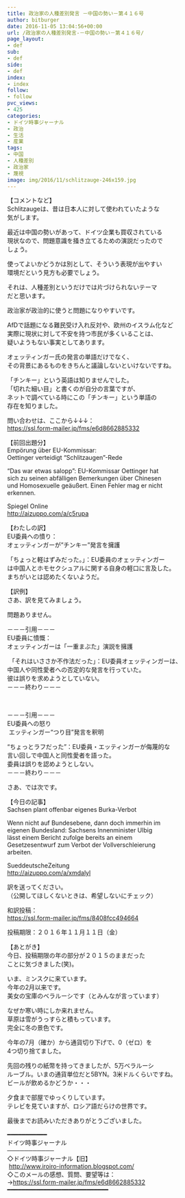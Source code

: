 ```yaml
---
title: 政治家の人種差別発言 －中国の勢い－第４１６号
author: bitburger
date: 2016-11-05 13:04:56+00:00
url: /政治家の人種差別発言-－中国の勢い－第４１６号/
page_layout:
- def
sub:
- def
side:
- def
index:
- index
follow:
- follow
pvc_views:
- 425
categories:
- ドイツ時事ジャーナル
- 政治
- 生活
- 産業
tags:
- 中国
- 人種差別
- 政治家
- 蔑視
image: img/2016/11/schlitzauge-246x159.jpg
---
```

【コメントなど】  
Schlitzaugeは、昔は日本人に対して使われていたような  
気がします。

最近は中国の勢いがあって、ドイツ企業も買収されている  
現状なので、問題意識を掻き立てるための演説だったので  
しょう。

使ってよいかどうかは別として、そういう表現が出やすい  
環境だという見方も必要でしょう。

それは、人種差別というだけでは片づけられないテーマ  
だと思います。

政治家が政治的に使うと問題になりやすいです。

AfDで話題になる難民受け入れ反対や、欧州のイスラム化など  
実際に現状に対して不安を持つ市民が多くいることは、  
疑いようもない事実としてあります。

オェッティンガー氏の発言の単語だけでなく、  
その背景にあるものをきちんと議論しないといけないですね。

「チンキー」という英語は知りませんでした。  
「切れた細い目」と書くのが自分の言葉ですが、  
ネットで調べている時にこの「チンキー」という単語の  
存在を知りました。

  
問い合わせは、ここから↓↓↓：  
<a rel="noopener" href="https://ssl.form-mailer.jp/fms/e6d8662885332" target="_blank">https://ssl.form-mailer.jp/fms/e6d8662885332</a>

  
【前回出題分】  
Empörung über EU-Kommissar:  
Oettinger verteidigt “Schlitzaugen”-Rede

“Das war etwas salopp”: EU-Kommissar Oettinger hat  
sich zu seinen abfälligen Bemerkungen über Chinesen  
und Homosexuelle geäußert. Einen Fehler mag er nicht  
erkennen.

Spiegel Online  
<a rel="noopener" href="http://aizuppo.com/a/c5rupa" target="_blank">http://aizuppo.com/a/c5rupa</a>

  
【わたしの訳】  
EU委員への憤り：  
オェッティンガーが&#8221;チンキー&#8221;発言を擁護

「ちょっと軽はずみだった。」：EU委員のオェッティンガー  
は中国人とホモセクシュアルに関する自身の軽口に言及した。  
まちがいとは認めたくないようだ。

【訳例】  
さあ、訳を見てみましょう。

問題ありません。

－－－引用－－－  
EU委員に憤慨：  
オェッティンガーは「一重まぶた」演説を擁護

 「それはいささか不作法だった」：EU委員オェッティンガーは、  
中国人や同性愛者への否定的な発言を行っていた。  
彼は誤りを求めようとしていない。  
－－－終わり－－－

&nbsp;

－－－引用－－－  
EU委員への怒り  
 エッティンガー“つり目”発言を釈明

“ちょっとラフだった”：EU委員・エッティンガーが侮蔑的な  
言い回しで中国人と同性愛者を語った。  
委員は誤りを認めようとしない。  
－－－終わり－－－

  
さあ、では次です。

  
【今日の記事】  
Sachsen plant offenbar eigenes Burka-Verbot

Wenn nicht auf Bundesebene, dann doch immerhin im  
eigenen Bundesland: Sachsens Innenminister Ulbig  
lässt einem Bericht zufolge bereits an einem  
Gesetzesentwurf zum Verbot der Vollverschleierung  
arbeiten.

SueddeutscheZeitung  
<a rel="noopener" href="http://aizuppo.com/a/xmdalyl" target="_blank">http://aizuppo.com/a/xmdalyl</a>

訳を送ってください。  
（公開してほしくないときは、希望しないにチェック）

和訳投稿：  
 <a rel="noopener" href="https://ssl.form-mailer.jp/fms/8408fcc494664" target="_blank">https://ssl.form-mailer.jp/fms/8408fcc494664</a>

投稿期限：２０１６年１１月１１日（金）

  
【あとがき】  
今日、投稿期限の年の部分が２０１５のままだった  
ことに気づきました(笑)。

いま、ミンスクに来ています。  
今年の2月以来です。  
美女の宝庫のベラルーシです（とみんなが言っています）

なぜか寒い時にしか来れません。  
草原は雪がうっすらと積もっています。  
完全に冬の景色です。

今年の7月（確か）から通貨切り下げで、0（ゼロ）を  
4つ切り捨てました。

先回の残りの紙幣を持ってきましたが、5万ベラルーシ  
ルーブル。いまの通貨単位だと5BYN。3米ドルくらいですね。  
ビールが飲めるかどうか・・・

夕食まで部屋でゆっくりしています。  
テレビを見ていますが、ロシア語だらけの世界です。

最後までお読みいただきありがとうございました。

  
━━━━━━━━━━━  
ドイツ時事ジャーナル  
───────────  
◇ドイツ時事ジャーナル【旧】  
 <a rel="noopener" href="http://www.iroiro-information.blogspot.com/" target="_blank">http://www.iroiro-information.blogspot.com/</a>  
◇このメールの感想、質問、要望等は：  
-><a rel="noopener" href="https://ssl.form-mailer.jp/fms/e6d8662885332" target="_blank">https://ssl.form-mailer.jp/fms/e6d8662885332</a>  
━━━━━━━━━━━━━━━━━━━━━━━━━━━━